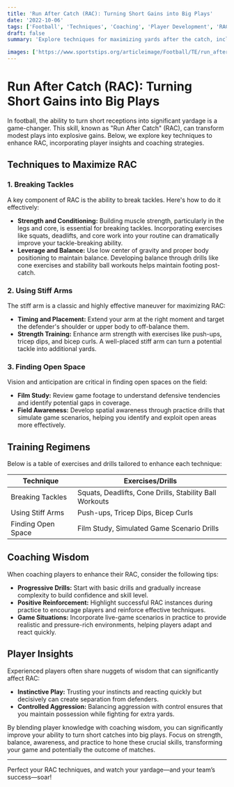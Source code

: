 ```yaml
---
title: 'Run After Catch (RAC): Turning Short Gains into Big Plays'
date: '2022-10-06'
tags: ['Football', 'Techniques', 'Coaching', 'Player Development', 'RAC', 'Yardage', 'Break Tackles','Stiff Arm','Open Space']
draft: false
summary: 'Explore techniques for maximizing yards after the catch, including breaking tackles, using stiff arms, and finding open space, blending player knowledge and coaching wisdom for a comprehensive guide.'

images: ['https://www.sportstips.org/articleimage/Football/TE/run_after_catch_rac_turning_short_gains_into_big_plays.webp']
---
```


# Run After Catch (RAC): Turning Short Gains into Big Plays

In football, the ability to turn short receptions into significant yardage is a game-changer. This skill, known as "Run After Catch" (RAC), can transform modest plays into explosive gains. Below, we explore key techniques to enhance RAC, incorporating player insights and coaching strategies.

## Techniques to Maximize RAC

### 1. Breaking Tackles

A key component of RAC is the ability to break tackles. Here's how to do it effectively:

- **Strength and Conditioning:** Building muscle strength, particularly in the legs and core, is essential for breaking tackles. Incorporating exercises like squats, deadlifts, and core work into your routine can dramatically improve your tackle-breaking ability.
- **Leverage and Balance:** Use low center of gravity and proper body positioning to maintain balance. Developing balance through drills like cone exercises and stability ball workouts helps maintain footing post-catch.

### 2. Using Stiff Arms

The stiff arm is a classic and highly effective maneuver for maximizing RAC:

- **Timing and Placement:** Extend your arm at the right moment and target the defender's shoulder or upper body to off-balance them.
- **Strength Training:** Enhance arm strength with exercises like push-ups, tricep dips, and bicep curls. A well-placed stiff arm can turn a potential tackle into additional yards.

### 3. Finding Open Space

Vision and anticipation are critical in finding open spaces on the field:

- **Film Study:** Review game footage to understand defensive tendencies and identify potential gaps in coverage.
- **Field Awareness:** Develop spatial awareness through practice drills that simulate game scenarios, helping you identify and exploit open areas more effectively.

## Training Regimens

Below is a table of exercises and drills tailored to enhance each technique:

| Technique       | Exercises/Drills                                           |
|-----------------|------------------------------------------------------------|
| Breaking Tackles| Squats, Deadlifts, Cone Drills, Stability Ball Workouts    |
| Using Stiff Arms| Push-ups, Tricep Dips, Bicep Curls                         |
| Finding Open Space | Film Study, Simulated Game Scenario Drills               |

## Coaching Wisdom

When coaching players to enhance their RAC, consider the following tips:

- **Progressive Drills:** Start with basic drills and gradually increase complexity to build confidence and skill level.
- **Positive Reinforcement:** Highlight successful RAC instances during practice to encourage players and reinforce effective techniques.
- **Game Situations:** Incorporate live-game scenarios in practice to provide realistic and pressure-rich environments, helping players adapt and react quickly.

## Player Insights

Experienced players often share nuggets of wisdom that can significantly affect RAC:

- **Instinctive Play:** Trusting your instincts and reacting quickly but decisively can create separation from defenders.
- **Controlled Aggression:** Balancing aggression with control ensures that you maintain possession while fighting for extra yards.

By blending player knowledge with coaching wisdom, you can significantly improve your ability to turn short catches into big plays. Focus on strength, balance, awareness, and practice to hone these crucial skills, transforming your game and potentially the outcome of matches.

---

Perfect your RAC techniques, and watch your yardage—and your team’s success—soar!
```